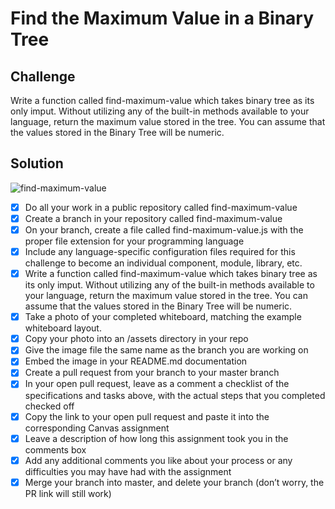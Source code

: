 # Find the Maximum Value in a Binary Tree

## Challenge

Write a function called find-maximum-value which takes binary tree as its only imput. Without utilizing any of the built-in methods available to your language, return the maximum value stored in the tree. You can assume that the values stored in the Binary Tree will be numeric.

## Solution
![find-maximum-value](https://user-images.githubusercontent.com/25094584/39029848-f9889430-4412-11e8-8b18-0d464da3ff4f.jpg)

- [x] Do all your work in a public repository called find-maximum-value
- [x] Create a branch in your repository called find-maximum-value
- [x] On your branch, create a file called find-maximum-value.js with the proper file extension for your programming language
- [x] Include any language-specific configuration files required for this challenge to become an individual component, module, library, etc.
- [x] Write a function called find-maximum-value which takes binary tree as its only imput. Without utilizing any of the built-in methods available to your language, return the maximum value stored in the tree. You can assume that the values stored in the Binary Tree will be numeric.
- [x] Take a photo of your completed whiteboard, matching the example whiteboard layout.
- [x] Copy your photo into an /assets directory in your repo
- [x] Give the image file the same name as the branch you are working on
- [x] Embed the image in your README.md documentation
- [x] Create a pull request from your branch to your master branch
- [x] In your open pull request, leave as a comment a checklist of the specifications and tasks above, with the actual steps that you completed checked off
- [x] Copy the link to your open pull request and paste it into the corresponding Canvas assignment
- [x] Leave a description of how long this assignment took you in the comments box
- [x] Add any additional comments you like about your process or any difficulties you may have had with the assignment
- [x] Merge your branch into master, and delete your branch (don’t worry, the PR link will still work)
